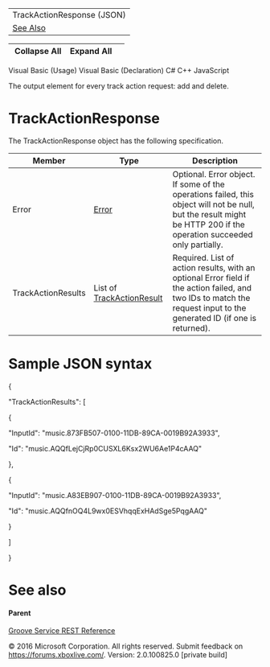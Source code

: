 |                            |
|----------------------------|
| TrackActionResponse (JSON) |
| [See Also](#seeAlsoToggle) |

|  Collapse All    Expand All     |
|---------------------------------|

Visual Basic (Usage)
Visual Basic (Declaration)
C\#
C++
JavaScript

The output element for every track action request: add and delete. <span id="ID4EN" class="anchor"></span>

TrackActionResponse
===================

The TrackActionResponse object has the following specification.

| **Member**         | **Type**                                                                         | **Description**                                                                                                                                                       |
|--------------------|----------------------------------------------------------------------------------|-----------------------------------------------------------------------------------------------------------------------------------------------------------------------|
| Error              | [Error](../Endpointdocumentation/JSON_Error.htm)                                 | Optional. Error object. If some of the operations failed, this object will not be null, but the result might be HTTP 200 if the operation succeeded only partially.   |
| TrackActionResults | List of [TrackActionResult](../Endpointdocumentation/JSON_TrackActionResult.htm) | Required. List of action results, with an optional Error field if the action failed, and two IDs to match the request input to the generated ID (if one is returned). |

Sample JSON syntax
==================

{

"TrackActionResults": \[

{

"InputId": "music.873FB507-0100-11DB-89CA-0019B92A3933",

"Id": "music.AQQfLejCjRp0CUSXL6Ksx2WU6Ae1P4cAAQ"

},

{

"InputId": "music.A83EB907-0100-11DB-89CA-0019B92A3933",

"Id": "music.AQQfnOQ4L9wx0ESVhqqExHAdSge5PqgAAQ"

}

\]

}

See also
========

#### Parent

[Groove Service REST Reference](../Endpointdocumentation/atoc_xbm_reference.htm)

© 2016 Microsoft Corporation. All rights reserved.
Submit feedback on <https://forums.xboxlive.com/>.
Version: 2.0.100825.0 \[private build\]
